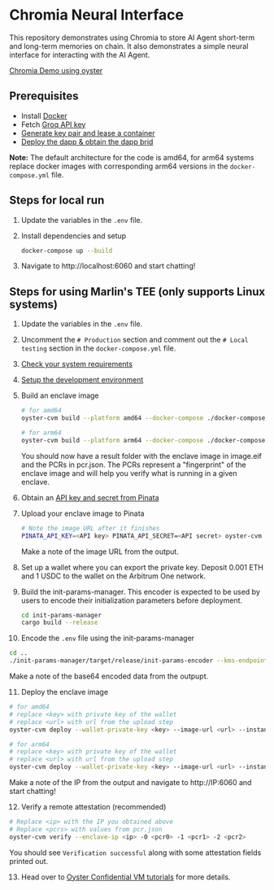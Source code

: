 # Chromia Neural Interface

This repository demonstrates using Chromia to store AI Agent short-term and long-term memories on chain. It also demonstrates a simple neural interface for interacting with the AI Agent.

[Chromia Demo using oyster](https://www.youtube.com/watch?v=YfWzTeK1LaY)


## Prerequisites
- Install [Docker](https://docs.docker.com/engine/install/ubuntu/)
- Fetch [Groq API key](https://console.groq.com/keys)
- [Generate key pair and lease a container](https://docs.chromia.com/intro/getting-started/testnet/getting-started#step-1-obtain-a-container-for-your-dapp)
- [Deploy the dapp & obtain the dapp brid](https://docs.chromia.com/intro/getting-started/testnet/getting-started#step-2-deploy-your-dapp)

**Note:** The default architecture for the code is amd64, for arm64 systems replace docker images with corresponding arm64 versions in the `docker-compose.yml` file.
  
## Steps for local run
1. Update the variables in the `.env` file.

2. Install dependencies and setup
   ```sh
   docker-compose up --build
   ```

3. Navigate to http://localhost:6060 and start chatting!

## Steps for using Marlin's TEE (only supports Linux systems)
1. Update the variables in the `.env` file.

2. Uncomment the `# Production` section and comment out the `# Local testing` section in the `docker-compose.yml` file.

3. [Check your system requirements](https://docs.marlin.org/oyster/build-cvm/tutorials/)

4. [Setup the development environment](https://docs.marlin.org/oyster/build-cvm/tutorials/setup)

5. Build an enclave image
   ```sh
   # for amd64
   oyster-cvm build --platform amd64 --docker-compose ./docker-compose.yml --commit-ref 5826f66fa1a2dc60d1180465f440c4564f2291fe

   # for arm64
   oyster-cvm build --platform arm64 --docker-compose ./docker-compose.yml --commit-ref 5826f66fa1a2dc60d1180465f440c4564f2291fe
   ```
   You should now have a result folder with the enclave image in image.eif and the PCRs in pcr.json. The PCRs represent a "fingerprint" of the enclave image and will help you verify what is running in a given enclave.

6. Obtain an [API key and secret from Pinata](https://docs.pinata.cloud/account-management/api-keys)

7. Upload your enclave image to Pinata
   ```sh
   # Note the image URL after it finishes
   PINATA_API_KEY=<API key> PINATA_API_SECRET=<API secret> oyster-cvm upload --file result/image.eif
   ```
   Make a note of the image URL from the output.

8. Set up a wallet where you can export the private key. Deposit 0.001 ETH and 1 USDC to the wallet on the Arbitrum One network.

9. Build the init-params-manager. This encoder is expected to be used by users to encode their initialization parameters before deployment.
   ```sh
   cd init-params-manager
   cargo build --release
   ```

10. Encode the `.env` file using the init-params-manager
   ```sh
   cd ..
   ./init-params-manager/target/release/init-params-encoder --kms-endpoint http://v1.kms.box:1101 --pcr0 <pcr0> --pcr1 <pcr1> --pcr2 <pcr2> --init-params 'bun/.env:1:1:file:./.env'
   ```
 Make a note of the base64 encoded data from the outpupt.

11. Deploy the enclave image 
   ```sh
   # for amd64
   # replace <key> with private key of the wallet
   # replace <url> with url from the upload step
   oyster-cvm deploy --wallet-private-key <key> --image-url <url> --instance-type c6a.2xlarge --region ap-south-1 --operator 0xe10Fa12f580e660Ecd593Ea4119ceBC90509D642 --duration-in-minutes 15 --init-params <base64 encoded init params>

   # for arm64
   # replace <key> with private key of the wallet
   # replace <url> with url from the upload step
   oyster-cvm deploy --wallet-private-key <key> --image-url <url> --instance-type c6g.2xlarge --region ap-south-1 --operator 0xe10Fa12f580e660Ecd593Ea4119ceBC90509D642 --duration-in-minutes 15 --init-params <base64 encoded init params>
   ```
   Make a note of the IP from the output and navigate to http://IP:6060 and start chatting!

12. Verify a remote attestation (recommended)
   ```sh
   # Replace <ip> with the IP you obtained above
   # Replace <pcrs> with values from pcr.json
   oyster-cvm verify --enclave-ip <ip> -0 <pcr0> -1 <pcr1> -2 <pcr2>
   ```
   You should see `Verification successful` along with some attestation fields printed out.

13. Head over to [Oyster Confidential VM tutorials](https://docs.marlin.org/oyster/build-cvm/tutorials/) for more details.

